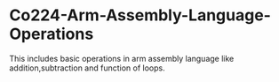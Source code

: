 # Co224-Arm-Assembly-Language-Operations
This includes basic operations in arm assembly language like addition,subtraction and function of loops. 
